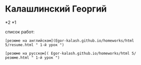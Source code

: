 

# Калашлинский Георгий


*2
*1
  
 
 cписок работ:
  
    [резюме на английском](Egor-kalash.github.io/homeworks/html 5/resume.html " 1-й урок ")
  
    [резюме на русском]( Egor-kalash.github.io/homeworks/html 5/резюме.html " 1-й урок ")
  
